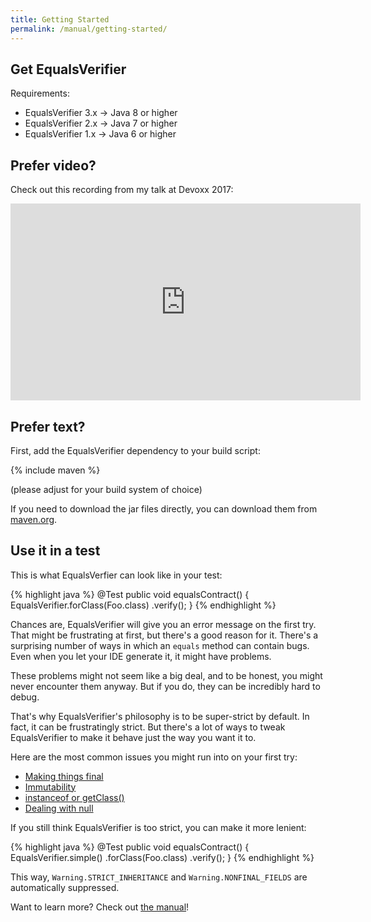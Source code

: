 ```yaml
---
title: Getting Started
permalink: /manual/getting-started/
---
```

## Get EqualsVerifier

Requirements:

* EqualsVerifier 3.x → Java 8 or higher
* EqualsVerifier 2.x → Java 7 or higher
* EqualsVerifier 1.x → Java 6 or higher

## Prefer video?

Check out this recording from my talk at Devoxx 2017:

<iframe width="560" height="315" src="https://www.youtube-nocookie.com/embed/pNJ_O10XaoM?rel=0" frameborder="0" allowfullscreen></iframe>

## Prefer text?

First, add the EqualsVerifier dependency to your build script:

{% include maven %}

(please adjust for your build system of choice)

If you need to download the jar files directly, you can download them from [maven.org](https://search.maven.org/search?q=g:nl.jqno.equalsverifier).

## Use it in a test

This is what EqualsVerfier can look like in your test:

{% highlight java %}
@Test
public void equalsContract() {
    EqualsVerifier.forClass(Foo.class)
            .verify();
}
{% endhighlight %}

Chances are, EqualsVerifier will give you an error message on the first try. That might be frustrating at first, but there's a good reason for it. There's a surprising number of ways in which an `equals` method can contain bugs. Even when you let your IDE generate it, it might have problems.

These problems might not seem like a big deal, and to be honest, you might never encounter them anyway. But if you do, they can be incredibly hard to debug.

That's why EqualsVerifier's philosophy is to be super-strict by default. In fact, it can be frustratingly strict. But there's a lot of ways to tweak EqualsVerifier to make it behave just the way you want it to.

Here are the most common issues you might run into on your first try:

* [Making things final](/equalsverifier/manual/final)
* [Immutability](/equalsverifier/manual/immutability)
* [instanceof or getClass()](/equalsverifier/manual/instanceof-or-getclass)
* [Dealing with null](/equalsverifier/manual/null)

If you still think EqualsVerifier is too strict, you can make it more lenient:

{% highlight java %}
@Test
public void equalsContract() {
    EqualsVerifier.simple()
            .forClass(Foo.class)
            .verify();
}
{% endhighlight %}

This way, `Warning.STRICT_INHERITANCE` and `Warning.NONFINAL_FIELDS` are automatically suppressed.

Want to learn more? Check out [the manual](/equalsverifier/manual)!
